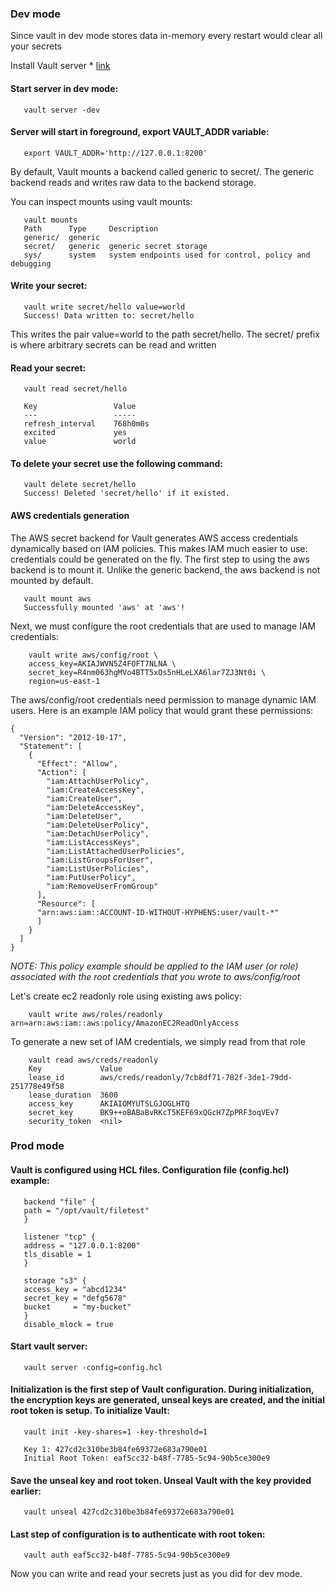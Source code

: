 ### Dev mode

Since vault in dev mode stores data in-memory every restart would clear all your secrets
 

Install Vault server * [link](https://www.vaultproject.io/intro/getting-started/install.html)

#### Start server in dev mode:
```
   vault server -dev
```
#### Server will start in foreground, export VAULT_ADDR variable:

```
   export VAULT_ADDR='http://127.0.0.1:8200'
```

By default, Vault mounts a backend called generic to secret/. The generic backend reads and writes raw data to the backend storage.

You can inspect mounts using vault mounts:

```
   vault mounts
   Path      Type     Description
   generic/  generic
   secret/   generic  generic secret storage
   sys/      system   system endpoints used for control, policy and debugging
```

#### Write your secret:

``` 
   vault write secret/hello value=world
   Success! Data written to: secret/hello
```

This writes the pair value=world to the path secret/hello. The secret/ prefix is where arbitrary secrets can be read and written

#### Read your secret:

```
   vault read secret/hello

   Key                 Value
   ---                 -----
   refresh_interval    768h0m0s
   excited             yes
   value               world
```

#### To delete your secret use the following command:

```
   vault delete secret/hello
   Success! Deleted 'secret/hello' if it existed.
```

#### AWS credentials generation

The AWS secret backend for Vault generates AWS access credentials dynamically based on IAM policies. This makes IAM much easier to use: credentials could be generated on the fly.
The first step to using the aws backend is to mount it. Unlike the generic backend, the aws backend is not mounted by default.

```
   vault mount aws
   Successfully mounted 'aws' at 'aws'!
```

Next, we must configure the root credentials that are used to manage IAM credentials:

```
    vault write aws/config/root \
    access_key=AKIAJWVN5Z4FOFT7NLNA \
    secret_key=R4nm063hgMVo4BTT5xOs5nHLeLXA6lar7ZJ3Nt0i \
    region=us-east-1
```
The aws/config/root credentials need permission to manage dynamic IAM users. Here is an example IAM policy that would grant these permissions:

```
{
  "Version": "2012-10-17",
  "Statement": [
    {
      "Effect": "Allow",
      "Action": [
        "iam:AttachUserPolicy",
        "iam:CreateAccessKey",
        "iam:CreateUser",
        "iam:DeleteAccessKey",
        "iam:DeleteUser",
        "iam:DeleteUserPolicy",
        "iam:DetachUserPolicy",
        "iam:ListAccessKeys",
        "iam:ListAttachedUserPolicies",
        "iam:ListGroupsForUser",
        "iam:ListUserPolicies",
        "iam:PutUserPolicy",
        "iam:RemoveUserFromGroup"
      ],
      "Resource": [
      "arn:aws:iam::ACCOUNT-ID-WITHOUT-HYPHENS:user/vault-*"
      ]
    }
  ]
}
```

*NOTE: This policy example should be applied to the IAM user (or role) associated with the root credentials that you wrote to aws/config/root*

Let's create ec2 readonly role using existing aws policy:

```
    vault write aws/roles/readonly arn=arn:aws:iam::aws:policy/AmazonEC2ReadOnlyAccess
```

To generate a new set of IAM credentials, we simply read from that role

```
    vault read aws/creds/readonly
    Key             Value
    lease_id        aws/creds/readonly/7cb8df71-782f-3de1-79dd-251778e49f58
    lease_duration  3600
    access_key      AKIAIOMYUTSLGJOGLHTQ
    secret_key      BK9++oBABaBvRKcT5KEF69xQGcH7ZpPRF3oqVEv7
    security_token  <nil>
``` 

### Prod mode

#### Vault is configured using HCL files. Configuration file (config.hcl) example:

```
   backend "file" {
   path = "/opt/vault/filetest"
   }

   listener "tcp" {
   address = "127.0.0.1:8200"
   tls_disable = 1
   }
   
   storage "s3" {
   access_key = "abcd1234"
   secret_key = "defg5678"
   bucket     = "my-bucket"
   }
   disable_mlock = true
```

#### Start vault server:

```
   vault server -config=config.hcl
```

#### Initialization is the first step of Vault configuration. During initialization, the encryption keys are generated, unseal keys are created, and the initial root token is setup. To initialize Vault:

```
   vault init -key-shares=1 -key-threshold=1

   Key 1: 427cd2c310be3b84fe69372e683a790e01
   Initial Root Token: eaf5cc32-b48f-7785-5c94-90b5ce300e9
```

#### Save the unseal key and root token. Unseal Vault with the key provided earlier:

```
   vault unseal 427cd2c310be3b84fe69372e683a790e01
```

#### Last step of configuration is to authenticate with root token:

```
   vault auth eaf5cc32-b48f-7785-5c94-90b5ce300e9
```

Now you can write and read your secrets just as you did for dev mode.